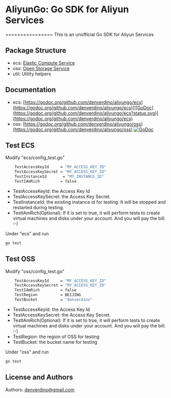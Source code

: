 # AliyunGo: Go SDK for Aliyun Services
================
This is an unofficial Go SDK for Aliyun Services



Package Structure
-------------------

*  ecs: [Elastic Compute Service](http://docs.aliyun.com/?spm=5176.100054.3.1.1uupTM#/ecs)
*  oss: [Open Storage Service](http://docs.aliyun.com/?spm=5176.100054.3.5.1uupTM#/oss)
*  util: Utility helpers

Documentation
-------------------
*  ecs: [https://godoc.org/github.com/denverdino/aliyungo/ecs](https://godoc.org/github.com/denverdino/aliyungo/ecs)[![GoDoc](https://godoc.org/github.com/denverdino/aliyungo/ecs?status.svg)](https://godoc.org/github.com/denverdino/aliyungo/ecs)
*  oss: [https://godoc.org/github.com/denverdino/aliyungo/oss](https://godoc.org/github.com/denverdino/aliyungo/oss) [![GoDoc](https://godoc.org/github.com/denverdino/aliyungo/oss?status.svg)](https://godoc.org/github.com/denverdino/aliyungo/oss)

Test ECS
-------------------

Modify "ecs/config_test.go" 

```sh
	TestAccessKeyId     = "MY_ACCESS_KEY_ID"
	TestAccessKeySecret = "MY_ACCESS_KEY_ID"
	TestInstanceId       = "MY_INSTANCE_ID"
	TestIAmRich         = false
```

*  TestAccessKeyId: the Access Key Id
*  TestAccessKeySecret: the Access Key Secret.
*  TestInstanceId: the existing instance id for testing. It will be stopped and restarted during testing.
*  TestIAmRich(Optional): If it is set to true, it will perform tests to create virtual machines and disks under your account. And you will pay the bill. :-)

Under "ecs" and run

```sh
go test
```

Test OSS
-------------------

Modify "oss/config_test.go" 

```sh
	TestAccessKeyId     = "MY_ACCESS_KEY_ID"
	TestAccessKeySecret = "MY_ACCESS_KEY_ID"
	TestIAmRich         = false
	TestRegion          = BEIJING
	TestBucket          = "denverdino"
```

*  TestAccessKeyId: the Access Key Id
*  TestAccessKeySecret: the Access Key Secret.
*  TestIAmRich(Optional): If it is set to true, it will perform tests to create virtual machines and disks under your account. And you will pay the bill. :-)
*  TestRegion: the region of OSS for testing
*  TestBucket: the bucket name for testing


Under "oss" and run

```sh
go test
```

License and Authors
-------------------
Authors: denverdino@gmail.com